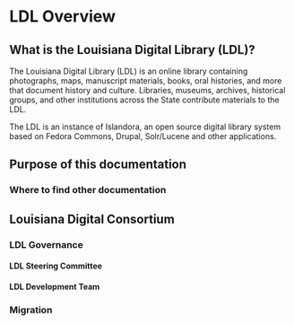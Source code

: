 # LDL Overview

## What is the Louisiana Digital Library (LDL)?

The Louisiana Digital Library (LDL) is an online library containing photographs, maps, manuscript materials, books, oral histories, and more that document history and culture. Libraries, museums, archives, historical groups, and other institutions across the State contribute materials to the LDL.

The LDL is an instance of Islandora, an open source digital library system based on Fedora Commons, Drupal, Solr/Lucene and other applications.


## Purpose of this documentation

### Where to find other documentation

## Louisiana Digital Consortium

### LDL Governance


#### LDL Steering Committee

#### LDL Development Team

### Migration 

